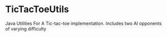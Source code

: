# TicTacToeUtils
Java Utilities For A Tic-tac-toe implementation. Includes two AI opponents of varying difficulty
